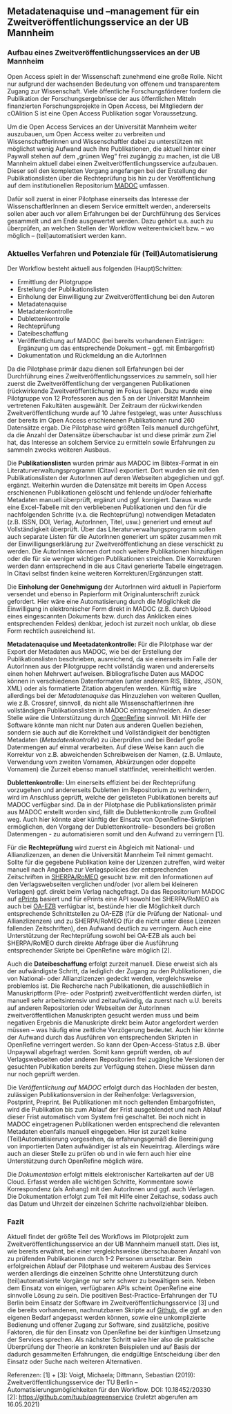 ## **Metadatenaquise und –management für ein Zweitveröffentlichungsservice an der UB Mannheim** ##
### **Aufbau eines Zweitveröffentlichungsservices an der UB Mannheim** ###

Open Access spielt in der Wissenschaft zunehmend eine große Rolle. Nicht nur aufgrund der wachsenden Bedeutung von offenem und transparentem Zugang zur Wissenschaft. Viele öffentliche Forschungsförderer fordern die Publikation der Forschungsergebnisse der aus öffentlichen Mitteln finanzierten Forschungsprojekte in Open Access, bei Mitgliedern der cOAlition S ist eine Open Access Publikation sogar Voraussetzung.

Um die Open Access Services an der Universität Mannheim weiter auszubauen, um Open Access weiter zu verbreiten und Wissenschaftlerinnen und Wissenschaftler dabei zu unterstützen mit möglichst wenig Aufwand auch ihre Publikationen, die aktuell hinter einer Paywall stehen auf dem „grünen Weg“ frei zugängig zu machen, ist die UB Mannheim aktuell dabei einen Zweitveröffentlichungsservice aufzubauen. Dieser soll den kompletten Vorgang angefangen bei der Erstellung der Publikationslisten über die Rechteprüfung bis hin zu der Veröffentlichung auf dem institutionellen Repositorium [MADOC](https://madoc.bib.uni-mannheim.de/) umfassen.

Dafür soll zuerst in einer Pilotphase einerseits das Interesse der WissenschaftlerInnen an diesem Service ermittelt werden, andererseits sollen aber auch vor allem Erfahrungen bei der Durchführung des Services gesammelt und am Ende ausgewertet werden. Dazu gehört u.a. auch zu überprüfen, an welchen Stellen der Workflow weiterentwickelt bzw. – wo möglich – (teil)automatisiert werden kann.

### **Aktuelles Verfahren und Potenziale für (Teil)Automatisierung** ###

Der Workflow besteht aktuell aus folgenden (Haupt)Schritten:

* Ermittlung der Pilotgruppe
* Erstellung der Publikationslisten
* Einholung der Einwilligung zur Zweitveröffentlichung bei den Autoren
* Metadatenaquise
* Metadatenkontrolle
* Dublettenkontrolle
* Rechteprüfung
* Dateibeschaffung
* Veröffentlichung auf MADOC (bei bereits vorhandenen Einträgen: Ergänzung um das entsprechende Dokument – ggf. mit Embargofrist)
* Dokumentation und Rückmeldung an die AutorInnen

Da die Pilotphase primär dazu dienen soll Erfahrungen bei der Durchführung eines Zweitveröffentlichungsservices zu sammeln, soll hier zuerst die Zweitveröffentlichung der vergangenen Publikationen (rückwirkende Zweitveröffentlichung) im Fokus liegen. Dazu wurde eine Pilotgruppe von 12 Professoren aus den 5 an der Universität Mannheim vertretenen Fakultäten ausgewählt. Der Zeitraum der rückwirkenden Zweitveröffentlichung wurde auf 10 Jahre festgelegt, was unter Ausschluss der bereits im Open Access erschienenen Publikationen rund 260 Datensätze ergab. Die Pilotphase wird größten Teils manuell durchgeführt, da die Anzahl der Datensätze überschaubar ist und diese primär zum Ziel hat, das Interesse an solchem Service zu ermitteln sowie Erfahrungen zu sammeln zwecks weiteren Ausbaus.

Die **Publikationslisten** wurden primär aus MADOC im Bibtex-Format in ein Literaturverwaltungsprogramm (Citavi) exportiert. Dort wurden sie mit den Publikationslisten der AutorInnen auf deren Webseiten abgeglichen und ggf. ergänzt. Weiterhin wurden die Datensätze mit bereits im Open Access erschienenen Publikationen gelöscht und fehlende und/oder fehlerhafte Metadaten manuell überprüft, ergänzt und ggf. korrigiert. Daraus wurde eine Excel-Tabelle mit den verbliebenen Publikationen und den für die nachfolgenden Schritte (v.a. die Rechteprüfung) notwendigen Metadaten (z.B. ISSN, DOI, Verlag, AutorInnen, Titel, usw.) generiert und erneut auf Vollständigkeit überprüft. Über das Literaturverwaltungsprogramm sollen auch separate Listen für die AutorInnen generiert um später zusammen mit der Einwilligungserklärung zur Zweitveröffentlichung an diese verschickt zu werden. Die AutorInnen können dort noch weitere Publikationen hinzufügen oder die für sie weniger wichtigen Publikationen streichen. Die Korrekturen werden dann entsprechend in die aus Citavi generierte Tabelle eingetragen. In Citavi selbst finden keine weiteren Korrekturen/Ergänzungen statt. 

Die **Einholung der Genehmigung** der AutorInnen wird aktuell in Papierform versendet und ebenso in Papierform mit Originalunterschrift zurück gefordert. Hier wäre eine Automatisierung durch die Möglichkeit die Einwilligung in elektronischer Form direkt in MADOC (z.B. durch Upload eines eingescannten Dokuments bzw. durch das Anklicken eines entsprechenden Feldes) denkbar, jedoch ist zurzeit noch unklar, ob diese Form  rechtlich ausreichend ist.

**Metadatenaquise und Meetadatenkontrolle:** Für die Pilotphase war der Export der Metadaten aus MADOC, wie bei der Erstellung der Publikationslisten beschrieben, ausreichend, da sie einerseits im Falle der AutorInnen aus der Pilotgruppe recht vollständig waren und andererseits einen hohen Mehrwert aufweisen. Bibliografische Daten aus MADOC können in verschiedenen Datenformaten (unter anderem RIS, Bibtex, JSON, XML) oder als formatierte Zitation abgerufen werden.
Künftig wäre allerdings bei der *Metadatenaquise* das Hinzuziehen von weiteren Quellen, wie z.B. Crossref, sinnvoll, da nicht alle WissenschaftlerInnen ihre vollständigen Publikationslisten in MADOC eintragen/melden. 
An dieser Stelle wäre die Unterstützung durch [OpenRefine]( https://openrefine.org/) sinnvoll. Mit Hilfe der Software könnte man nicht nur Daten aus anderen Quellen beziehen, sondern sie auch auf die Korrektheit und Vollständigkeit der benötigten Metadaten (*Metadatenkontrolle*) zu überprüfen und bei Bedarf große Datenmengen auf einmal verarbeiten. Auf diese Weise kann auch die Korrektur von z.B. abweichenden Schreibweisen der Namen, (z.B. Umlaute, Verwendung vom zweiten Vornamen, Abkürzungen oder doppelte Vornamen) die Zurzeit ebenso manuell stattfindet, vereinheitlicht werden. 

**Dublettenkontrolle:** Um einerseits effizient bei der Rechteprüfung vorzugehen und andererseits Dubletten im Repositorium zu verhindern, wird im Anschluss geprüft, welche der gelisteten Publikationen bereits auf MADOC verfügbar sind. Da in der Pilotphase die Publikationslisten primär aus MADOC erstellt worden sind, fällt die Dublettenkontrolle zum Großteil weg. Auch hier könnte aber künftig der Einsatz von OpenRefine-Skripten ermöglichen, den Vorgang der Dublettenkontrolle– besonders bei großen Datenmengen - zu automatisieren somit und den Aufwand zu verringern [1].

Für die **Rechteprüfung** wird zuerst ein Abgleich mit National- und Allianzlizenzen, an denen die Universität Mannheim Teil nimmt gemacht. Sollte für die gegebene Publikation keine der Lizenzen zutreffen, wird weiter manuell nach Angaben zur Verlagspolicies der entsprechenden Zeitschriften in [SHERPA/RoMEO]( https://v2.sherpa.ac.uk/romeo/) gesucht bzw. mit den Informationen auf den Verlagswebseiten verglichen und/oder (vor allem bei kleineren Verlagen) ggf. direkt beim Verlag nachgefragt. 
Da das Repositorium MADOC auf [ePrints]( https://www.eprints.org/uk/) basiert und für ePrints eine API sowohl bei SHERPA/RoMEO als auch bei [OA-EZB]( https://oa-ezb.uni-regensburg.de/) verfügbar ist, bestünde hier die Möglichkeit durch entsprechende Schnittstellen zu OA-EZB (für die Prüfung der National- und Allianzlizenzen) und zu SHERPA/RoMEO (für die nicht unter diese Lizenzen fallenden Zeitschriften), den Aufwand deutlich zu verringern. Auch eine Unterstützung der Rechteprüfung sowohl bei OA-EZB als auch bei SHERPA/RoMEO durch direkte Abfrage über die Ausführung entsprechender Skripte bei OpenRefine wäre möglich [2].

Auch die **Dateibeschaffung** erfolgt zurzeit manuell. Diese erweist sich als der aufwändigste Schritt, da lediglich der Zugang zu den Publikationen, die von National- oder Allianzlizenzen gedeckt werden, vergleichsweise problemlos ist. Die Recherche nach Publikationen, die ausschließlich in Manuskriptform (Pre- oder Postprint) zweitveröffentlicht werden dürfen, ist manuell sehr arbeitsintensiv und zeitaufwändig, da zuerst nach u.U. bereits auf anderen Repositorien oder Webseiten der AutorInnen zweitveröffentlichen Manuskripten gesucht werden muss und beim negativen Ergebnis die Manuskripte direkt beim Autor angefordert werden müssen – was häufig eine zeitliche Verzögerung bedeutet. 
Auch hier könnte der Aufwand durch das Ausführen von entsprechenden Skripten in OpenRefine verringert werden. So kann der Open-Access-Status z.B. über Unpaywall abgefragt werden. Somit kann geprüft werden, ob auf Verlagswebseiten oder anderen Repositorien frei zugängliche Versionen der gesuchten Publikation bereits zur Verfügung stehen. Diese müssen dann nur noch geprüft werden.

Die *Veröffentlichung auf MADOC* erfolgt durch das Hochladen der besten, zulässigen Publikationsversion in der Reihenfolge: Verlagsversion, Postprint, Preprint. Bei Publikationen mit noch geltenden Embargofristen, wird die Publikation bis zum Ablauf der Frist ausgeblendet und nach Ablauf dieser Frist automatisch vom System frei geschaltet. Bei noch nicht in MADOC eingetragenen Publikationen werden entsprechend die relevanten Metadaten ebenfalls manuell eingegeben. Hier ist zurzeit keine (Teil)Automatisierung vorgesehen, da erfahrungsgemäß die Bereinigung von importierten Daten aufwändiger ist als ein Neueintrag. Allerdings wäre auch an dieser Stelle zu prüfen ob und in wie fern auch hier eine Unterstützung durch OpenRefine möglich wäre.

Die *Dokumentation* erfolgt mittels elektronischer Karteikarten auf der UB Cloud. Erfasst werden alle wichtigen Schritte, Kommentare sowie Korrespondenz (als Anhang) mit den AutorInnen und ggf. auch Verlagen. Die Dokumentation erfolgt zum Teil mit Hilfe einer Zeitachse, sodass auch das Datum und Uhrzeit der einzelnen Schritte nachvollziehbar bleiben. 

### **Fazit** ###

Aktuell findet der größte Teil des Workflows im Pilotprojekt zum Zweitveröffentlichungsservice an der UB Mannheim manuell statt. Dies ist, wie bereits erwähnt, bei einer vergleichsweise überschaubaren Anzahl von zu prüfenden Publikationen durch 1-2 Personen umsetzbar. Beim erfolgreichen Ablauf der Pilotphase und weiterem Ausbau des Services werden allerdings die einzelnen Schritte ohne Unterstützung durch (teil)automatisierte Vorgänge nur sehr schwer zu bewältigen sein. Neben dem Einsatz von einigen, verfügbaren APIs scheint OpenRefine eine sinnvolle Lösung zu sein. Die positiven Best-Practice-Erfahrungen der TU Berlin beim Einsatz der Software im Zweitveröffentlichungsservice [3] und die bereits vorhandenen, nachnutzbaren Skripte auf [Github](https://github.com/tuub/oagreenservice), die ggf. an den eigenen Bedarf angepasst werden können, sowie eine unkomplizierte Bedienung und offener Zugang zur Software, sind zusätzliche, positive Faktoren, die für den Einsatz von OpenRefine bei der künftigen Umsetzung der Services sprechen. Als nächster Schritt wäre hier also die praktische Überprüfung der Theorie an konkreten Beispielen und auf Basis der dadurch gesammelten Erfahrungen, die endgültige Entscheidung über den Einsatz oder Suche nach weiteren Alternativen.

Referenzen:
[1] + [3]: Voigt, Michaela; Dittmann, Sebastian (2019): Zweitveröffentlichungsservice der TU Berlin – Automatisierungsmöglichkeiten für den Workflow. DOI: 10.18452/20330  
[2]: https://github.com/tuub/oagreenservice (zuletzt abgerufen am 16.05.2021)

